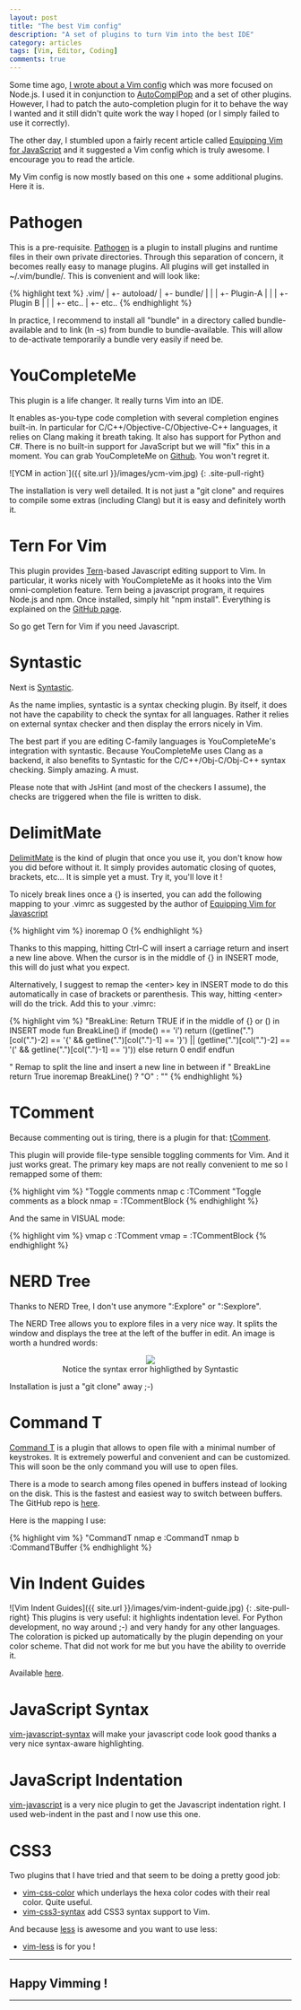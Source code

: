 ```yaml
---
layout: post
title: "The best Vim config"
description: "A set of plugins to turn Vim into the best IDE"
category: articles
tags: [Vim, Editor, Coding]
comments: true
---
```


Some time ago, [I wrote about a Vim config](http://old-blog.teenycloud.com/2012/05/vim-configuration.html) which was more focused on Node.js. I used it in conjunction to [AutoComplPop](http://www.vim.org/scripts/script.php?script_id=1879) and a set of other plugins. However, I had to patch the auto-completion plugin for it to behave the way I wanted and it still didn't quite work the way I hoped (or I simply failed to use it correctly).

The other day, I stumbled upon a fairly recent article called [Equipping Vim for JavaScript](http://oli.me.uk/2013/06/29/equipping-vim-for-javascript/) and it suggested a Vim config which is truly awesome. I encourage you to read the article.

My Vim config is now mostly based on this one + some additional plugins. Here it is.

# Pathogen

This is a pre-requisite.
[Pathogen](https://github.com/tpope/vim-pathogen) is a plugin to install plugins and runtime files in their own private directories. Through this separation of concern, it becomes really easy to manage plugins. All plugins will get installed in ~/.vim/bundle/. This is convenient and will look like:

{% highlight text %}
.vim/
  |
  +- autoload/
  |
  +- bundle/
  |    |
  |    +- Plugin-A
  |    |
  |    +- Plugin B
  |    |
  |    +- etc..
  |
  +- etc..
{% endhighlight %}

In practice, I recommend to install all "bundle" in a directory called bundle-available and to link (ln -s) from bundle to bundle-available. This will allow to de-activate temporarily a bundle very easily if need be.

# YouCompleteMe


This plugin is a life changer. It really turns Vim into an IDE.

It enables as-you-type code completion with several completion engines built-in. In particular for C/C++/Objective-C/Objective-C++ languages, it relies on Clang making it breath taking. It also has support for Python and C#. There is no built-in support for JavaScript but we will "fix" this in a moment. You can grab YouCompleteMe on [Github](https://github.com/Valloric/YouCompleteMe). You won't regret it.

![YCM in action`]({{ site.url }}/images/ycm-vim.jpg)
{: .site-pull-right}

The installation is very well detailed. It is not just a "git clone" and requires to compile some extras (including Clang) but it is easy and definitely worth it.

# Tern For Vim

This plugin provides [Tern](http://ternjs.net/)-based Javascript editing support to Vim. In particular, it works nicely with YouCompleteMe as it hooks into the Vim omni-completion feature. Tern being a javascript program, it requires Node.js and npm. Once installed, simply hit "npm install". Everything is explained on the [GitHub page](https://github.com/marijnh/tern_for_vim).

So go get Tern for Vim if you need Javascript.

# Syntastic

Next is [Syntastic](https://github.com/scrooloose/syntastic).

As the name implies, syntastic is a syntax checking plugin. By itself, it does not have the capability to check the syntax for all languages. Rather it relies on external syntax checker and then display the errors nicely in Vim.

The best part if you are editing C-family languages is YouCompleteMe's integration with syntastic. Because YouCompleteMe uses Clang as a backend, it also benefits to Syntastic for the C/C++/Obj-C/Obj-C++ syntax checking. Simply amazing. A must.

Please note that with JsHint (and most of the checkers I assume), the checks are triggered when the file is written to disk.

# DelimitMate

[DelimitMate](https://github.com/Raimondi/delimitMate) is the kind of plugin that once you use it, you don't know how you did before without it.
It simply provides automatic closing of quotes, brackets, etc... It is simple yet a must. Try it, you'll love it !

To nicely break lines once a {} is inserted, you can add the following mapping to your .vimrc as suggested by the author of [Equipping Vim for Javascript](http://oli.me.uk/2013/06/29/equipping-vim-for-javascript/)

{% highlight vim %}
inoremap <C-c> <CR><Esc>O
{% endhighlight %}

Thanks to this mapping, hitting Ctrl-C will insert a carriage return and insert a new line above. When the cursor is in the middle of {} in INSERT mode, this will do just what you expect.

Alternatively, I suggest to remap the \<enter\> key in INSERT mode to do this automatically in case of brackets or parenthesis. This way, hitting \<enter\> will do the trick. Add this to your .vimrc:

{% highlight vim %}
"BreakLine: Return TRUE if in the middle of {} or () in INSERT mode
fun BreakLine()
  if (mode() == 'i')
    return ((getline(".")[col(".")-2] == '{' && getline(".")[col(".")-1] == '}') ||
          \(getline(".")[col(".")-2] == '(' && getline(".")[col(".")-1] == ')'))
  else
    return 0
  endif
endfun

" Remap <Enter> to split the line and insert a new line in between if
" BreakLine return True
inoremap <expr> <CR> BreakLine() ? "<CR><ESC>O" : "<CR>"
{% endhighlight %}

# TComment

Because commenting out is tiring, there is a plugin for that: [tComment](https://github.com/tomtom/tcomment_vim).

This plugin will provide file-type sensible toggling comments for Vim. And it just works great.
The primary key maps are not really convenient to me so I remapped some of them:

{% highlight vim %}
"Toggle comments
nmap <leader>c :TComment<CR>
"Toggle comments as a block
nmap <leader>= :TCommentBlock<CR>
{% endhighlight %}

And the same in VISUAL mode:

{% highlight vim %}
vmap <leader>c :TComment<CR>
vmap <leader>= :TCommentBlock<CR>
{% endhighlight %}

# NERD Tree

Thanks to NERD Tree, I don't use anymore ":Explore" or ":Sexplore".

The NERD Tree allows you to explore files in a very nice way. It splits the window and displays the tree at the left of the buffer in edit. An image is worth a hundred words:

<figure style="text-align:center">
	<img src="{{ site.url }}/images/nerd-tree.jpg">
	<figcaption>Notice the syntax error highligthed by Syntastic</figcaption>
</figure>

Installation is just a "git clone" away ;-)

# Command T

[Command T](https://wincent.com/products/command-t) is a plugin that allows to open file with a minimal number of keystrokes.
It is extremely powerful and convenient and can be customized. This will soon be the only command you will use to open files.

There is a mode to search among files opened in buffers instead of looking on the disk. This is the fastest and easiest way to switch between buffers.
The GitHub repo is [here](https://github.com/wincent/Command-T).

Here is the mapping I use:

{% highlight vim %}
"CommandT
nmap <leader>e :CommandT<CR>
nmap <leader>b :CommandTBuffer<CR>
{% endhighlight %}

# Vin Indent Guides

![Vim Indent Guides]({{ site.url }}/images/vim-indent-guide.jpg)
{: .site-pull-right}
This plugins is very useful: it highlights indentation level. For Python development, no way around ;-) and very handy for any other languages. The coloration is picked up automatically by the plugin depending on your color scheme. That did not work for me but you have the ability to override it.

Available [here](https://github.com/nathanaelkane/vim-indent-guides).

# JavaScript Syntax

[vim-javascript-syntax](https://github.com/jelera/vim-javascript-syntax) will make your javascript code look good thanks a very nice syntax-aware highlighting.

# JavaScript Indentation

[vim-javascript](https://github.com/pangloss/vim-javascript) is a very nice plugin to get the Javascript indentation right. I used web-indent in the past and I now use this one.

# CSS3

Two plugins that I have tried and that seem to be doing a pretty good job:

* [vim-css-color](https://github.com/skammer/vim-css-color) which underlays the hexa color codes with their real color. Quite useful.
* [vim-css3-syntax](https://github.com/hail2u/vim-css3-syntax) add CSS3 syntax support to Vim.

And because [less](http://lesscss.org/) is awesome and you want to use less:

* [vim-less](https://github.com/groenewege/vim-less) is for you !


_______


## Happy Vimming !

_______



